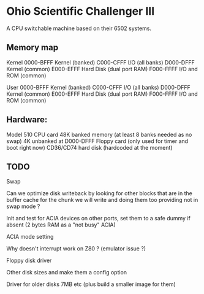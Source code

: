 # Ohio Scientific Challenger III

A CPU switchable machine based on their 6502 systems.

## Memory map

Kernel
0000-BFFF	Kernel		(banked)
C000-CFFF	I/O		(all banks)
D000-DFFF	Kernel		(common)
E000-EFFF	Hard Disk	(dual port RAM)
F000-FFFF	I/O and ROM	(common)

User
0000-BFFF	Kernel		(banked)
C000-CFFF	I/O		(all banks)
D000-DFFF	Kernel		(common)
E000-EFFF	Hard Disk	(dual port RAM)
F000-FFFF	I/O and ROM	(common)


## Hardware:

Model 510 CPU card
48K banked memory (at least 8 banks needed as no swap)
4K  unbanked at D000-DFFF
Floppy card	(only used for timer and boot right now)
CD36/CD74 hard disk	(hardcoded at the moment)

## TODO

Swap

Can we optimize disk writeback by looking for other blocks that are
in the buffer cache for the chunk we will write and doing them too
providing not in swap mode ?

Init and test for ACIA devices on other ports, set them to a safe dummy
if absent (2 bytes RAM as a "not busy" ACIA)

ACIA mode setting

Why doesn't interrupt work on Z80 ? (emulator issue ?)

Floppy disk driver

Other disk sizes and make them a config option

Driver for older disks 7MB etc (plus build a smaller image for them)
